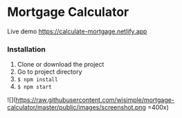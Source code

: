 # Mortgage Calculator

Live demo <a href="https://calculate-mortgage.netlify.app/" target="_blank">https://calculate-mortgage.netlify.app</a>

### Installation

1. Clone or download the project
2. Go to project directory
3. `$ npm install`
4. `$ npm start`

![](https://raw.githubusercontent.com/wisimple/mortgage-calculator/master/public/images/screenshot.png =400x)
